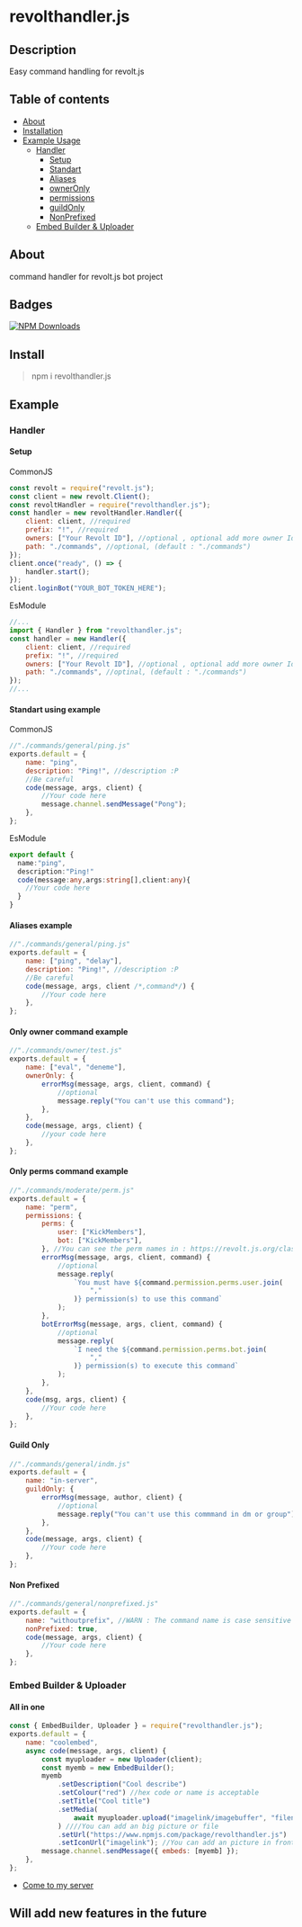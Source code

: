 # revolthandler.js

## Description

Easy command handling for revolt.js

## Table of contents

-   [About](#about)
-   [Installation](#install)
-   [Example Usage](#example)
    -   [Handler](#handler)
        -   [Setup](#setup)
        -   [Standart](#standart-using-example)
        -   [Aliases](#aliases-example)
        -   [ownerOnly](#only-owner-command-example)
        -   [permissions](#only-perms-command-example)
        -   [guildOnly](#guild-only)
        -   [NonPrefixed](#non-prefixed)
    -   [Embed Builder & Uploader](#embed-builder--uploader)

## About

command handler for revolt.js bot project

## Badges

[![NPM Downloads](https://img.shields.io/npm/dt/revolthandler.js.svg?style=flat-square)](https://www.npmjs.com/package/revolthandler.js)

## Install

> npm i revolthandler.js

## Example

### Handler

#### Setup

CommonJS

```js
const revolt = require("revolt.js");
const client = new revolt.Client();
const revoltHandler = require("revolthandler.js");
const handler = new revoltHandler.Handler({
    client: client, //required
    prefix: "!", //required
    owners: ["Your Revolt ID"], //optional , optional add more owner Id
    path: "./commands", //optional, (default : "./commands")
});
client.once("ready", () => {
    handler.start();
});
client.loginBot("YOUR_BOT_TOKEN_HERE");
```

EsModule

```js
//...
import { Handler } from "revolthandler.js";
const handler = new Handler({
    client: client, //required
    prefix: "!", //required
    owners: ["Your Revolt ID"], //optional , optional add more owner Id
    path: "./commands", //optinal, (default : "./commands")
});
//...
```

#### Standart using example

CommonJS

```js
//"./commands/general/ping.js"
exports.default = {
    name: "ping",
    description: "Ping!", //description :P
    //Be careful
    code(message, args, client) {
        //Your code here
        message.channel.sendMessage("Pong");
    },
};
```

EsModule

```ts
export default {
  name:"ping",
  description:"Ping!"
  code(message:any,args:string[],client:any){
    //Your code here
  }
}
```

#### Aliases example

```js
//"./commands/general/ping.js"
exports.default = {
    name: ["ping", "delay"],
    description: "Ping!", //description :P
    //Be careful
    code(message, args, client /*,command*/) {
        //Your code here
    },
};
```

#### Only owner command example

```js
//"./commands/owner/test.js"
exports.default = {
    name: ["eval", "deneme"],
    ownerOnly: {
        errorMsg(message, args, client, command) {
            //optional
            message.reply("You can't use this command");
        },
    },
    code(message, args, client) {
        //your code here
    },
};
```

#### Only perms command example

```js
//"./commands/moderate/perm.js"
exports.default = {
    name: "perm",
    permissions: {
        perms: {
            user: ["KickMembers"],
            bot: ["KickMembers"],
        }, //You can see the perm names in : https://revolt.js.org/classes/ServerMember.html#hasPermission
        errorMsg(message, args, client, command) {
            //optional
            message.reply(
                `You must have ${command.permission.perms.user.join(
                    ","
                )} permission(s) to use this command`
            );
        },
        botErrorMsg(message, args, client, command) {
            //optional
            message.reply(
                `I need the ${command.permission.perms.bot.join(
                    ","
                )} permission(s) to execute this command`
            );
        },
    },
    code(msg, args, client) {
        //Your code here
    },
};
```

#### Guild Only

```js
//"./commands/general/indm.js"
exports.default = {
    name: "in-server",
    guildOnly: {
        errorMsg(message, author, client) {
            //optional
            message.reply("You can't use this commmand in dm or group");
        },
    },
    code(message, args, client) {
        //Your code here
    },
};
```

#### Non Prefixed

```js
//"./commands/general/nonprefixed.js"
exports.default = {
    name: "withoutprefix", //WARN : The command name is case sensitive here!
    nonPrefixed: true,
    code(message, args, client) {
        //Your code here
    },
};
```

### Embed Builder & Uploader

#### All in one

```js
const { EmbedBuilder, Uploader } = require("revolthandler.js");
exports.default = {
    name: "coolembed",
    async code(message, args, client) {
        const myuploader = new Uploader(client);
        const myemb = new EmbedBuilder();
        myemb
            .setDescription("Cool describe")
            .setColour("red") //hex code or name is acceptable
            .setTitle("Cool title")
            .setMedia(
                await myuploader.upload("imagelink/imagebuffer", "filename.png")
            ) ////You can add an big picture or file
            .setUrl("https://www.npmjs.com/package/revolthandler.js")
            .setIconUrl("imagelink"); //You can add an picture in front of the title
        message.channel.sendMessage({ embeds: [myemb] });
    },
};
```

-   [Come to my server](https://rvlt.gg/zrmFWtJz)

## Will add new features in the future
